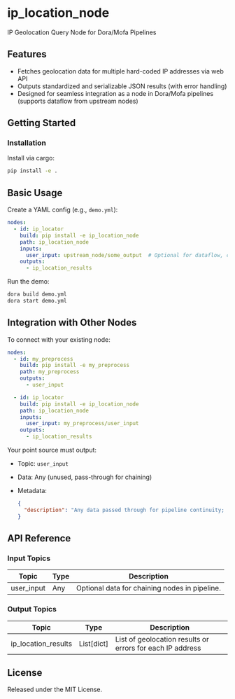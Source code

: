 # ip_location_node

IP Geolocation Query Node for Dora/Mofa Pipelines

## Features
- Fetches geolocation data for multiple hard-coded IP addresses via web API
- Outputs standardized and serializable JSON results (with error handling)
- Designed for seamless integration as a node in Dora/Mofa pipelines (supports dataflow from upstream nodes)

## Getting Started

### Installation
Install via cargo:
```bash
pip install -e .
```

## Basic Usage

Create a YAML config (e.g., `demo.yml`):

```yaml
nodes:
  - id: ip_locator
    build: pip install -e ip_location_node
    path: ip_location_node
    inputs:
      user_input: upstream_node/some_output  # Optional for dataflow, can be left unconnected
    outputs:
      - ip_location_results
```

Run the demo:

```bash
dora build demo.yml
dora start demo.yml
```

## Integration with Other Nodes

To connect with your existing node:

```yaml
nodes:
  - id: my_preprocess
    build: pip install -e my_preprocess
    path: my_preprocess
    outputs:
      - user_input

  - id: ip_locator
    build: pip install -e ip_location_node
    path: ip_location_node
    inputs:
      user_input: my_preprocess/user_input
    outputs:
      - ip_location_results
```

Your point source must output:

* Topic: `user_input`
* Data: Any (unused, pass-through for chaining)
* Metadata:

  ```json
  {
    "description": "Any data passed through for pipeline continuity; not used in this node."
  }
  ```

## API Reference

### Input Topics

| Topic       | Type    | Description                                   |
| ----------- | ------- | --------------------------------------------- |
| user_input  | Any     | Optional data for chaining nodes in pipeline. |

### Output Topics

| Topic               | Type           | Description                                               |
| ------------------- | -------------- | --------------------------------------------------------- |
| ip_location_results | List[dict]     | List of geolocation results or errors for each IP address |

## License

Released under the MIT License.
